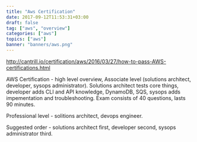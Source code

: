 ```yaml
---
title: "Aws Certification"
date: 2017-09-12T11:53:31+03:00
draft: false
tag: ["aws", "overview"]
categories: ["aws"]
topics: ["aws"]
banner: "banners/aws.png"
---
```


http://cantrill.io/certification/aws/2016/03/27/how-to-pass-AWS-certifications.html

AWS Certification - high level overview, Associate level (solutions architect, developer, sysops administrator).
Solutions architect tests core things, developer adds CLI and API knowledge, DynamoDB, SQS, sysops adds impementation and troubleshooting.
Exam consists of 40 questions, lasts 90 minutes.

Professional level - solitions architect, devops engineer.

Suggested order -  solutions architect first, developer second, sysops administrator third.

